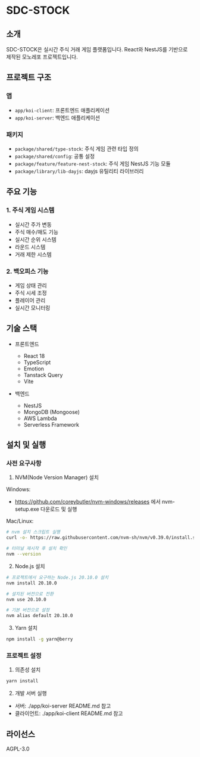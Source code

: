 # SDC-STOCK

## 소개
SDC-STOCK은 실시간 주식 거래 게임 플랫폼입니다. React와 NestJS를 기반으로 제작된 모노레포 프로젝트입니다.

## 프로젝트 구조

### 앱
- `app/koi-client`: 프론트엔드 애플리케이션
- `app/koi-server`: 백엔드 애플리케이션

### 패키지
- `package/shared/type-stock`: 주식 게임 관련 타입 정의
- `package/shared/config`: 공통 설정
- `package/feature/feature-nest-stock`: 주식 게임 NestJS 기능 모듈
- `package/library/lib-dayjs`: dayjs 유틸리티 라이브러리

## 주요 기능

### 1. 주식 게임 시스템
- 실시간 주가 변동
- 주식 매수/매도 기능
- 실시간 순위 시스템
- 라운드 시스템
- 거래 제한 시스템

### 2. 백오피스 기능
- 게임 상태 관리
- 주식 시세 조정
- 플레이어 관리
- 실시간 모니터링

## 기술 스택
- 프론트엔드
  - React 18
  - TypeScript
  - Emotion
  - Tanstack Query
  - Vite

- 백엔드
  - NestJS
  - MongoDB (Mongoose)
  - AWS Lambda
  - Serverless Framework

## 설치 및 실행

### 사전 요구사항

1. NVM(Node Version Manager) 설치

Windows:
- https://github.com/coreybutler/nvm-windows/releases 에서 nvm-setup.exe 다운로드 및 실행

Mac/Linux:
```bash
# nvm 설치 스크립트 실행
curl -o- https://raw.githubusercontent.com/nvm-sh/nvm/v0.39.0/install.sh | bash

# 터미널 재시작 후 설치 확인
nvm --version
```
2. Node.js 설치
```bash
# 프로젝트에서 요구하는 Node.js 20.10.0 설치
nvm install 20.10.0

# 설치된 버전으로 전환
nvm use 20.10.0

# 기본 버전으로 설정
nvm alias default 20.10.0
```

3. Yarn 설치
```bash
npm install -g yarn@berry
```

### 프로젝트 설정

1. 의존성 설치
```bash
yarn install
```

2. 개발 서버 실행

- 서버: ./app/koi-server README.md 참고
- 클라이언트: ./app/koi-client README.md 참고
## 라이선스
AGPL-3.0